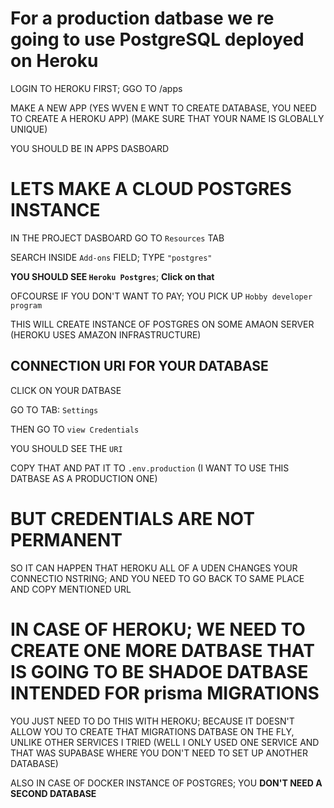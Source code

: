 # For a production datbase we re going to use PostgreSQL deployed on Heroku

LOGIN TO HEROKU FIRST; GGO TO /apps

MAKE A NEW APP (YES WVEN E WNT TO CREATE DATABASE, YOU NEED TO CREATE A HEROKU APP) (MAKE SURE THAT YOUR NAME IS GLOBALLY UNIQUE)

YOU SHOULD BE IN APPS DASBOARD

# LETS MAKE A CLOUD POSTGRES INSTANCE

IN THE PROJECT DASBOARD GO TO `Resources` TAB

SEARCH INSIDE `Add-ons` FIELD; TYPE `"postgres"`

**YOU SHOULD SEE `Heroku Postgres`**; **Click on that**

OFCOURSE IF YOU DON'T WANT TO PAY; YOU PICK UP `Hobby developer program`

THIS WILL CREATE INSTANCE OF POSTGRES ON SOME AMAON SERVER (HEROKU USES AMAZON INFRASTRUCTURE)

## CONNECTION URI FOR YOUR DATABASE

CLICK ON YOUR DATBASE

GO TO TAB: `Settings`

THEN GO TO `view Credentials`

YOU SHOULD SEE THE `URI`

COPY THAT AND PAT IT TO `.env.production` (I WANT TO USE THIS DATBASE AS A PRODUCTION ONE)

# BUT CREDENTIALS ARE NOT PERMANENT

SO IT CAN HAPPEN THAT HEROKU ALL OF A UDEN CHANGES YOUR CONNECTIO NSTRING; AND YOU NEED TO GO BACK TO SAME PLACE AND COPY MENTIONED URL

# IN CASE OF HEROKU; WE NEED TO CREATE ONE MORE DATBASE THAT IS GOING TO BE SHADOE DATBASE INTENDED FOR prisma MIGRATIONS

YOU JUST NEED TO DO THIS WITH HEROKU; BECAUSE IT DOESN'T ALLOW YOU TO CREATE THAT MIGRATIONS DATBASE ON THE FLY, UNLIKE OTHER SERVICES I TRIED (WELL I ONLY USED ONE SERVICE AND THAT WAS SUPABASE WHERE YOU DON'T NEED TO SET UP ANOTHER DATABASE)

ALSO IN CASE OF DOCKER INSTANCE OF POSTGRES; YOU **DON'T NEED A SECOND DATABASE**


